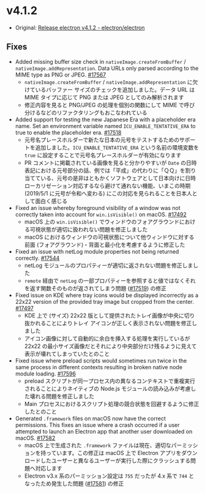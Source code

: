 # v4.1.2

* Original: [Release electron v4.1.2 - electron/electron](https://github.com/electron/electron/releases/tag/v4.1.2)

## Fixes

* Added missing buffer size check in `nativeImage.createFromBuffer` / `nativeImage.addRepresentation`. Data URLs only parsed according to the MIME type as PNG or JPEG. [#17567](https://github.com/electron/electron/pull/17567)
  * `nativeImage.createFromBuffer` / `nativeImage.addRepresentation` に欠けているバッファー サイズのチェックを追加しました。データ URL は MIME タイプに応じて PNG または JPEG としてのみ解析されます
  * 修正内容を見ると PNG/JPEG の処理を個別の関数にして MIME で呼び分けるなどのリファクタリングもおこなわれている
* Added support for testing the new Japanese Era with a placeholder era name. Set an environment variable named `ICU_ENABLE_TENTATIVE_ERA` to true to enable the placeholder era. [#17518](https://github.com/electron/electron/pull/17518)
  * 元号名プレースホルダーで新たな日本の元号をテストするためのサポートを追加しました。`ICU_ENABLE_TENTATIVE_ERA` という名前の環境変数を `true` に設定することで元号名プレースホルダーが有効になります
  * PR コメントに掲載されている画像を見ると分かりやすいが `Date` の日時表記における元号部分の話、例では「平成」の代わりに「ＱＱ」を割り当てている、元号の是非はともかくソフトウェアとして日本向けに日時ローカリゼーション対応するなら避けて通れない機能、いまこの時期 (2019/5/1 に元号が令和へ変わる) にこの対応を見られることを日本人として面白く感じる
* Fixed an issue whereby foreground visibility of a window was not correctly taken into account for `win.isVisible()` on macOS. [#17492](https://github.com/electron/electron/pull/17492)
  * macOS 上の `win.isVisible()` でウィンドウのフォアグラウンドにおける可視状態が適切に扱われない問題を修正しました
  * macOS におけるウィンドウの可視状態について他ウィンドウに対する前面 (フォアグラウンド)・背面と最小化を考慮するように修正した
* Fixed an issue with netLog module properties not being returned correctly. [#17544](https://github.com/electron/electron/pull/17544)
  * netLog モジュールのプロパティーが適切に返されない問題を修正しました
  * `remote` 経由で `netLog` の一部プロパティーを参照すると値ではなくそれを返す関数そのものが返されてしまう問題 ([#17519](https://github.com/electron/electron/issues/17519)) の修正
* Fixed issue on KDE where tray icons would be displayed incorrectly as a 22x22 version of the provided tray image but cropped from the center. [#17497](https://github.com/electron/electron/pull/17497)
  * KDE 上で (サイズ) 22x22 版として提供されたトレイ画像が中央に切り抜かれることによりトレイ アイコンが正しく表示されない問題を修正しました
  * アイコン画像に対して自動的に余白を挿入する処理を実行しているが 22x22 の最小サイズ画像だとそれにより中央部分だけ残るように見えて表示が壊れてしまっていたとのこと
* Fixed issue where preload scripts would sometimes run twice in the same process in different contexts resulting in broken native node module loading. [#17596](https://github.com/electron/electron/pull/17596)
  * preload スクリプトが同一プロセス内の異なるコンテキストで重複実行されることによりネイティブの Node.js モジュールの読み込みが考慮した壊れる問題を修正しました
  * Main プロセスにおけるスクリプト処理の競合状態を回避するように修正したとのこと
* Generated `.framework` files on macOS now have the correct permissions. This fixes an issue where a crash occurred if a user attempted to launch an Electron app that another user downloaded on macOS. [#17582](https://github.com/electron/electron/pull/17582)
  * macOS 上で生成された `.framework` ファイルは現在、適切なパーミッションを持っています。この修正は macOS 上で Electron アプリをダウンロードしたユーザーと異なるユーザーが実行した際にクラッシュする問題へ対応します
  * Electron v3.x 系のパーミッション設定は `755` だったが 4.x 系で `744` となったため発生した問題 ([#17581](https://github.com/electron/electron/issues/17581)) の修正
